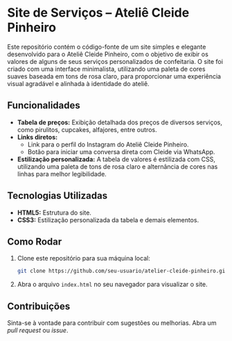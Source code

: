 # Site de Serviços – Ateliê Cleide Pinheiro

Este repositório contém o código-fonte de um site simples e elegante desenvolvido para o Ateliê Cleide Pinheiro, com o objetivo de exibir os valores de alguns de seus serviços personalizados de confeitaria. O site foi criado com uma interface minimalista, utilizando uma paleta de cores suaves baseada em tons de rosa claro, para proporcionar uma experiência visual agradável e alinhada à identidade do ateliê.

## Funcionalidades

- **Tabela de preços:** Exibição detalhada dos preços de diversos serviços, como pirulitos, cupcakes, alfajores, entre outros.
- **Links diretos:**
  - Link para o perfil do Instagram do Ateliê Cleide Pinheiro.
  - Botão para iniciar uma conversa direta com Cleide via WhatsApp.
- **Estilização personalizada:** A tabela de valores é estilizada com CSS, utilizando uma paleta de tons de rosa claro e alternância de cores nas linhas para melhor legibilidade.

## Tecnologias Utilizadas

- **HTML5:** Estrutura do site.
- **CSS3:** Estilização personalizada da tabela e demais elementos.

## Como Rodar

1. Clone este repositório para sua máquina local:
    ```bash
    git clone https://github.com/seu-usuario/atelier-cleide-pinheiro.git
    ```

2. Abra o arquivo `index.html` no seu navegador para visualizar o site.

## Contribuições

Sinta-se à vontade para contribuir com sugestões ou melhorias. Abra um *pull request* ou *issue*.

